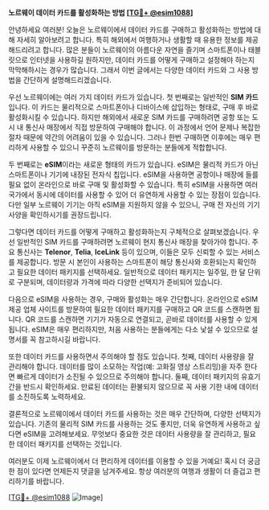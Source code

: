 **노르웨이 데이터 카드를 활성화하는 방법 [[TG💪+ @esim1088](https://t.me/s/esim1088)]**

안녕하세요 여러분! 오늘은 노르웨이에서 데이터 카드를 구매하고 활성화하는 방법에 대해 자세히 알아보려고 합니다. 특히 해외에서 여행하거나 생활할 때 유용한 정보를 제공해드리려고 합니다. 많은 분들이 노르웨이의 아름다운 자연을 즐기며 스마트폰이나 태블릿으로 인터넷을 사용하길 원하지만, 데이터 카드를 어떻게 구매하고 설정해야 하는지 막막해하시는 경우가 많습니다. 그래서 이번 글에서는 다양한 데이터 카드와 그 사용 방법을 간단하게 설명해드리겠습니다.

우선 노르웨이에는 여러 가지 데이터 카드가 있습니다. 첫 번째로는 일반적인 **SIM 카드**입니다. 이 카드는 물리적으로 스마트폰이나 디바이스에 삽입하는 형태로, 구매 후 바로 활성화시킬 수 있습니다. 하지만 해외에서 새로운 SIM 카드를 구매하려면 공항 또는 도시 내 통신사 매장에서 직접 방문하여 구매해야 합니다. 이 과정에서 언어 문제나 복잡한 절차 때문에 약간의 어려움이 있을 수 있습니다. 그러나 한번 구매하면 이후에는 매우 편리하게 사용할 수 있으니 꾸준히 노르웨이를 방문하는 분들에게 적합합니다.

두 번째로는 **eSIM**이라는 새로운 형태의 카드가 있습니다. eSIM은 물리적 카드가 아닌 스마트폰이나 기기에 내장된 전자식 칩입니다. eSIM을 사용하면 공항이나 매장에 들를 필요 없이 온라인으로 바로 구매 및 활성화할 수 있습니다. 특히 eSIM을 사용하면 여러 국가에서 동시에 데이터를 사용할 수 있어 더 유연하게 사용할 수 있는 장점이 있습니다. 다만 일부 노르웨이 기기는 아직 eSIM을 지원하지 않을 수 있으니, 구매 전 자신의 기기 사양을 확인하시기를 권장드립니다.

그렇다면 데이터 카드를 어떻게 구매하고 활성화하는지 구체적으로 살펴보겠습니다. 우선 일반적인 SIM 카드를 구매하려면 노르웨이 현지 통신사 매장을 찾아가야 합니다. 주요 통신사는 **Telenor**, **Telia**, **IceLink** 등이 있으며, 이들은 모두 신뢰할 수 있는 서비스를 제공합니다. 방문 시 본인이 사용하는 스마트폰이 해당 통신사와 호환되는지 확인하고 필요한 데이터 패키지를 선택하세요. 일반적으로 데이터 패키지는 일주일, 한 달 단위로 구분되며, 데이터량과 가격에 따라 다양한 선택지가 준비되어 있습니다.

다음으로 eSIM을 사용하는 경우, 구매와 활성화는 매우 간단합니다. 온라인으로 eSIM 제공 업체 사이트를 방문하여 필요한 데이터 패키지를 구매하고 QR 코드를 스캔하면 됩니다. QR 코드를 스캔하면 기기가 자동으로 연결되고, 곧바로 데이터를 사용할 수 있게 됩니다. eSIM은 매우 편리하지만, 처음 사용하는 분들에게는 다소 낯설 수 있으므로 설명서를 꼭 참고하시길 바랍니다.

또한 데이터 카드를 사용하면서 주의해야 할 점도 있습니다. 첫째, 데이터 사용량을 잘 관리해야 합니다. 데이터를 많이 소모하는 작업(예: 고화질 영상 스트리밍)을 자주 한다면 빠르게 데이터가 소진될 수 있으므로 주의해야 합니다. 둘째, 데이터 패키지의 유효기간을 반드시 확인하세요. 만료된 데이터는 환불되지 않으므로 꼭 사용 기한 내에 데이터를 소진하도록 노력하세요.

결론적으로 노르웨이에서 데이터 카드를 사용하는 것은 매우 간단하며, 다양한 선택지가 있습니다. 기존의 물리적 SIM 카드를 사용하는 것도 좋지만, 더욱 유연하게 사용하고 싶다면 eSIM을 고려해보세요. 무엇보다 중요한 것은 데이터 사용량을 잘 관리하고, 필요한 데이터 패키지를 선택하는 것입니다.

여러분도 이제 노르웨이에서 더 편리하게 데이터를 이용할 수 있을 거예요! 혹시 더 궁금한 점이 있다면 언제든지 댓글을 남겨주세요. 항상 여러분의 여행과 생활이 더 즐겁고 편리하기를 바랍니다. 

[[TG💪+ @esim1088](https://t.me/s/esim1088) ![Image](https://i.postimg.cc/Y0z9fWf4/image.png)]